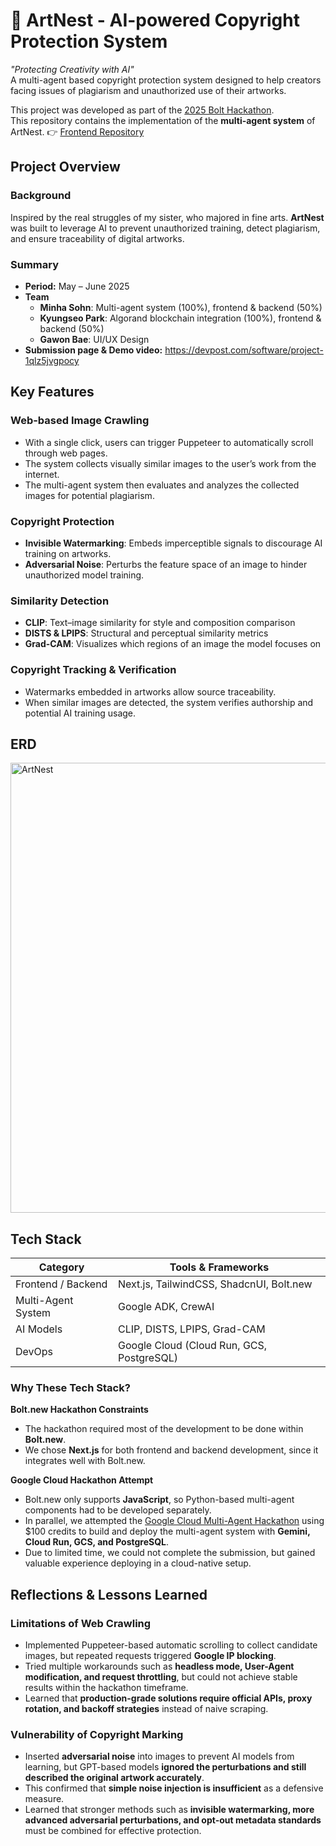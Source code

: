# 🎨 ArtNest - AI-powered Copyright Protection System

*"Protecting Creativity with AI"*  
A multi-agent based copyright protection system designed to help creators facing issues of plagiarism and unauthorized use of their artworks.

This project was developed as part of the [2025 Bolt Hackathon](https://worldslargesthackathon.devpost.com/).  
This repository contains the implementation of the **multi-agent system** of ArtNest.  👉 [Frontend Repository](https://github.com/tinovadev/artnest-frontend)

## Project Overview

### Background
Inspired by the real struggles of my sister, who majored in fine arts. **ArtNest** was built to leverage AI to prevent unauthorized training, detect plagiarism, and ensure traceability of digital artworks.

### Summary
- **Period:** May – June 2025  
- **Team**  
  - **Minha Sohn**: Multi-agent system (100%), frontend & backend (50%)  
  - **Kyungseo Park**: Algorand blockchain integration (100%), frontend & backend (50%)  
  - **Gawon Bae**: UI/UX Design  
- **Submission page & Demo video:** https://devpost.com/software/project-1qlz5jvgpocy  

## Key Features

### Web-based Image Crawling
- With a single click, users can trigger Puppeteer to automatically scroll through web pages.  
- The system collects visually similar images to the user’s work from the internet.  
- The multi-agent system then evaluates and analyzes the collected images for potential plagiarism.

### Copyright Protection
- **Invisible Watermarking**: Embeds imperceptible signals to discourage AI training on artworks.  
- **Adversarial Noise**: Perturbs the feature space of an image to hinder unauthorized model training.  

### Similarity Detection
- **CLIP**: Text–image similarity for style and composition comparison  
- **DISTS & LPIPS**: Structural and perceptual similarity metrics  
- **Grad-CAM**: Visualizes which regions of an image the model focuses on  

### Copyright Tracking & Verification
- Watermarks embedded in artworks allow source traceability.  
- When similar images are detected, the system verifies authorship and potential AI training usage.  


## ERD

<img width="619" height="720" alt="ArtNest" src="https://github.com/user-attachments/assets/ff5ec684-9e4d-4f57-8ad0-0174a2c1d34f" />

## Tech Stack

| Category           | Tools & Frameworks                         |
| ------------------ | ------------------------------------------- |
| Frontend / Backend | Next.js, TailwindCSS, ShadcnUI, Bolt.new    |
| Multi-Agent System | Google ADK, CrewAI                          |
| AI Models          | CLIP, DISTS, LPIPS, Grad-CAM                |
| DevOps             | Google Cloud (Cloud Run, GCS, PostgreSQL)   |


### Why These Tech Stack?

**Bolt.new Hackathon Constraints**  
- The hackathon required most of the development to be done within **Bolt.new**.  
- We chose **Next.js** for both frontend and backend development, since it integrates well with Bolt.new.  

**Google Cloud Hackathon Attempt**  
- Bolt.new only supports **JavaScript**, so Python-based multi-agent components had to be developed separately.  
- In parallel, we attempted the [Google Cloud Multi-Agent Hackathon](https://googlecloudmultiagents.devpost.com/) using $100 credits to build and deploy the multi-agent system with **Gemini, Cloud Run, GCS, and PostgreSQL**.  
- Due to limited time, we could not complete the submission, but gained valuable experience deploying in a cloud-native setup.  


## Reflections & Lessons Learned

### Limitations of Web Crawling
- Implemented Puppeteer-based automatic scrolling to collect candidate images, but repeated requests triggered **Google IP blocking**.  
- Tried multiple workarounds such as **headless mode, User-Agent modification, and request throttling**, but could not achieve stable results within the hackathon timeframe.  
- Learned that **production-grade solutions require official APIs, proxy rotation, and backoff strategies** instead of naive scraping.  

### Vulnerability of Copyright Marking
- Inserted **adversarial noise** into images to prevent AI models from learning, but GPT-based models **ignored the perturbations and still described the original artwork accurately**.  
- This confirmed that **simple noise injection is insufficient** as a defensive measure.  
- Learned that stronger methods such as **invisible watermarking, more advanced adversarial perturbations, and opt-out metadata standards** must be combined for effective protection.  

